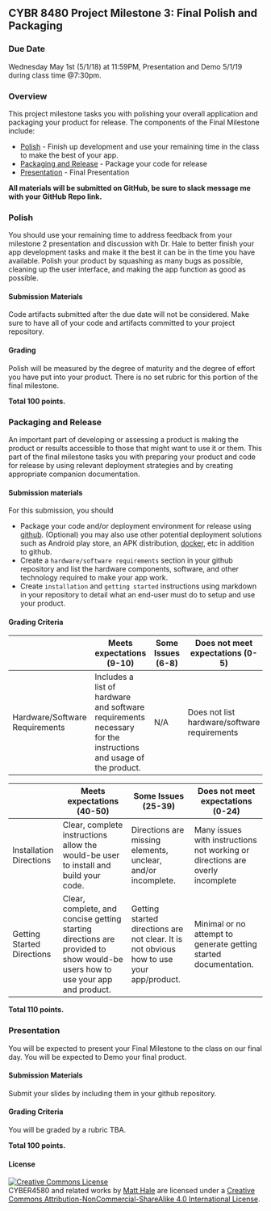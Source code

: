 ## CYBR 8480 Project Milestone 3: Final Polish and Packaging

### Due Date
Wednesday May 1st (5/1/18) at 11:59PM, Presentation and Demo 5/1/19 during class time @7:30pm.

### Overview
This project milestone tasks you with polishing your overall application and packaging your product for release. The components of the Final Milestone include:

- [Polish](#polish) - Finish up development and use your remaining time in the class to make the best of your app.
- [Packaging and Release](#packaging-and-release) - Package your code for release
- [Presentation](#presentation) - Final Presentation

**All materials will be submitted on GitHub, be sure to slack message me with your GitHub Repo link.**

### Polish
You should use your remaining time to address feedback from your milestone 2 presentation and discussion with Dr. Hale to better finish your app development tasks and make it the best it can be in the time you have available. Polish your product by squashing as many bugs as possible, cleaning up the user interface, and making the app function as good as possible.

#### Submission Materials
Code artifacts submitted after the due date will not be considered. Make sure to have all of your code and artifacts committed to your project repository.

#### Grading
Polish will be measured by the degree of maturity and the degree of effort you have put into your product. There is no set rubric for this portion of the final milestone.

**Total 100 points.**

### Packaging and Release
An important part of developing or assessing a product is making the product or results accessible to those that might want to use it or them. This part of the final milestone tasks you with preparing your product and code for release by using relevant deployment strategies and by creating appropriate companion documentation. 

#### Submission materials
For this submission, you should
 * Package your code and/or deployment environment for release using [github](https://github.com/). (Optional) you may also use other potential deployment solutions such as Android play store, an APK distribution, [docker](https://www.docker.com/), etc in addition to github. 
 * Create a ```hardware/software requirements``` section in your github repository and list the hardware components, software, and other technology required to make your app work.
 * Create ```installation``` and ```getting started``` instructions using markdown in your repository to detail what an end-user must do to setup and use your product.

#### Grading Criteria
| | Meets expectations (9-10) | Some Issues (6-8) | Does not meet expectations (0-5)|
|---|---|---|---|
|Hardware/Software Requirements| Includes a list of hardware and software requirements necessary for the instructions and usage of the product. | N/A | Does not list hardware/software requirements |

| | Meets expectations (40-50) | Some Issues (25-39) | Does not meet expectations (0-24)|
|---|---|---|---|
|Installation Directions| Clear, complete instructions allow the would-be user to install and build your code.|Directions are missing elements, unclear, and/or incomplete. |Many issues with instructions not working or directions are overly incomplete|
|Getting Started Directions|Clear, complete, and concise getting starting directions are provided to show would-be users how to use your app and product.|Getting started directions are not clear. It is not obvious how to use your app/product.|Minimal or no attempt to generate getting started documentation.|

**Total 110 points.**

### Presentation
You will be expected to present your Final Milestone to the class on our final day. You will be expected to Demo your final product.

#### Submission Materials
Submit your slides by including them in your github repository. 

#### Grading Criteria
You will be graded by a rubric TBA.

**Total 100 points.**

#### License
<a rel="license" href="http://creativecommons.org/licenses/by-nc-sa/4.0/"><img alt="Creative Commons License" style="border-width:0" src="https://i.creativecommons.org/l/by-nc-sa/4.0/88x31.png" /></a><br /><span xmlns:dct="http://purl.org/dc/terms/" property="dct:title">CYBER4580 and related works</span> by <a xmlns:cc="http://creativecommons.org/ns#" href="http://faculty.ist.unomaha.edu/mlhale" property="cc:attributionName" rel="cc:attributionURL">Matt Hale</a> are licensed under a <a rel="license" href="http://creativecommons.org/licenses/by-nc-sa/4.0/">Creative Commons Attribution-NonCommercial-ShareAlike 4.0 International License</a>.
